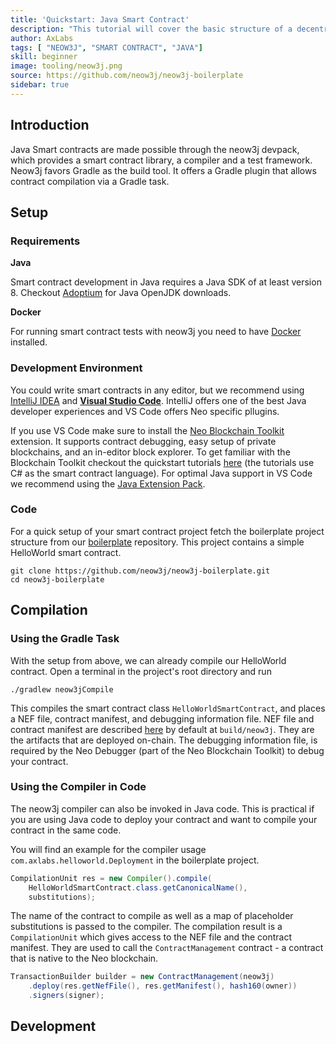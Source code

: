 ```yaml
---
title: 'Quickstart: Java Smart Contract'
description: "This tutorial will cover the basic structure of a decentralized application running on the Neo blockchain. It’s designed to be a brief survey of all aspects of development including architecture, contract development, backend logic, and front-end."
author: AxLabs
tags: [ "NEOW3J", "SMART CONTRACT", "JAVA"]
skill: beginner
image: tooling/neow3j.png
source: https://github.com/neow3j/neow3j-boilerplate
sidebar: true
---
```



## Introduction

Java Smart contracts are made possible through the neow3j devpack, which provides a smart contract library, a compiler
and a test framework. Neow3j favors Gradle as the build tool. It offers a Gradle plugin that allows contract
compilation via a Gradle task.

## Setup 

### Requirements

__Java__

Smart contract development in Java requires a Java SDK of at least version 8. Checkout
[Adoptium](https://adoptium.net/) for Java OpenJDK downloads.

__Docker__

For running smart contract tests with neow3j you need to have [Docker](https://www.docker.com/products/docker-desktop) installed.

### Development Environment

You could write smart contracts in any editor, but we recommend using 
[IntelliJ IDEA](https://www.jetbrains.com/idea/download/) and [**Visual Studio Code**](https://code.visualstudio.com/).
IntelliJ offers one of the best Java developer experiences and VS Code offers Neo specific pllugins.

If you use VS Code make sure to install the 
[Neo Blockchain Toolkit](https://marketplace.visualstudio.com/items?itemName=ngd-seattle.neo-blockchain-toolkit)
extension. It supports contract debugging, easy setup of private blockchains, and an in-editor block explorer. 
To get familiar with the Blockchain Toolkit checkout the quickstart tutorials
[here](https://ngdenterprise.com/neo-tutorials/quickstart1.html) (the tutorials use C# as the smart contract
language). 
For optimal Java support in VS Code we recommend using the 
[Java Extension Pack](https://marketplace.visualstudio.com/items?itemName=vscjava.vscode-java-pack).

### Code 

For a quick setup of your smart contract project fetch the boilerplate project structure from our
[boilerplate](https://github.com/neow3j/neow3j-boilerplate) repository. This project contains a simple HelloWorld smart
contract.

```
git clone https://github.com/neow3j/neow3j-boilerplate.git
cd neow3j-boilerplate
```

## Compilation

### Using the Gradle Task

With the setup from above, we can already compile our HelloWorld contract. Open a terminal in the project's root directory and run 

```
./gradlew neow3jCompile
```

This compiles the smart contract class `HelloWorldSmartContract`, and places a NEF file, contract manifest, and
debugging information file. NEF file and contract manifest are described [here](/docs/n3/develop/write/manifest) by
default at `build/neow3j`. They are the artifacts that are deployed on-chain. The debugging information file, is
required by the Neo Debugger (part of the Neo Blockchain Toolkit) to debug your contract. 


### Using the Compiler in Code

The neow3j compiler can also be invoked in Java code. This is practical if you are using Java code to deploy your
contract and want to compile your contract in the same code.

You will find an example for the compiler usage `com.axlabs.helloworld.Deployment` in the boilerplate project.

```java
CompilationUnit res = new Compiler().compile(
    HelloWorldSmartContract.class.getCanonicalName(),
    substitutions);
```

The name of the contract to compile as well as a map of placeholder substitutions is passed to the compiler. The
compilation result is a `CompilationUnit` which gives access to the NEF file and the contract manifest. They are used to call the `ContractManagement` contract - a contract that is native to the Neo blockchain.

```java
TransactionBuilder builder = new ContractManagement(neow3j)
    .deploy(res.getNefFile(), res.getManifest(), hash160(owner))
    .signers(signer);
```

## Development


